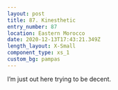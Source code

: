 ```yaml
---
layout: post
title: 87. Kinesthetic
entry_number: 87
location: Eastern Morocco
date: 2020-12-13T17:43:21.349Z
length_layout: X-Small
component_type: xs_1
custom_bg: pampas
---
```

I’m just out here trying to be decent.